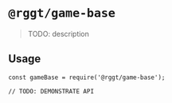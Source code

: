 # `@rggt/game-base`

> TODO: description

## Usage

```
const gameBase = require('@rggt/game-base');

// TODO: DEMONSTRATE API
```
